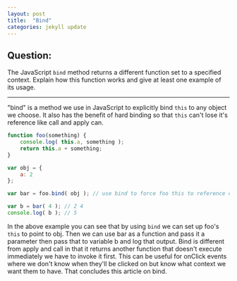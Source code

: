 ```yaml
---
layout: post
title:  "Bind"
categories: jekyll update
---
```


## Question:

The JavaScript `bind` method returns a different function set to a specified context. Explain how this function works and give at least one example of its usage.
<hr>

"bind" is a method we use in JavaScript to explicitly bind `this` to any object we choose. It also has the benefit of hard binding so that `this` can't lose it's reference like call and apply can.

```javascript
function foo(something) {
    console.log( this.a, something );
    return this.a + something;
}

var obj = {
    a: 2
};

var bar = foo.bind( obj ); // use bind to force foo this to reference obj

var b = bar( 4 ); // 2 4  
console.log( b ); // 5
```

In the above example you can see that by using `bind` we can set up foo's `this` to point to obj. Then we can use bar as a function and pass it a parameter then pass that to variable b and log that output. Bind is different from apply and call in that it returns another function that doesn't execute immediately we have to invoke it first. This can be useful for onClick events where we don't know when they'll be clicked on but know what context we want them to have. That concludes this article on bind. 

 


